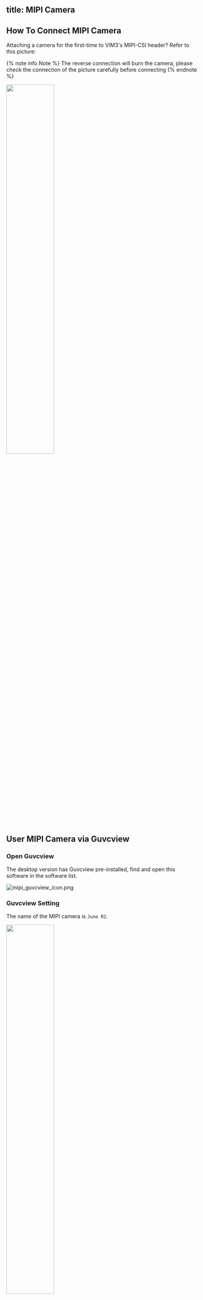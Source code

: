 title: MIPI Camera
---

## How To Connect MIPI Camera

Attaching a camera for the first-time to VIM3's MIPI-CSI header? Refer to this picture:

{% note info Note %}
The reverse connection will burn the camera, please check the connection of the picture carefully before connecting
{% endnote %}

<img src="/linux/images/vim3/docs_vim3_camera_OS08A10.jpg" width="50%" height="50%" >

## User MIPI Camera via Guvcview

### Open Guvcview

The desktop version has Guvcview pre-installed, find and open this software in the software list.

![mipi_guvcview_icon.png](/linux/images/vim3/mipi_guvcview_icon.png)

### Guvcview Setting

The name of the MIPI camera is `Juno R2`.

<img src="/linux/images/vim3/mipi_guvcview_setting.png" width="50%" height="50%" >

The resolution is set to `1920x1080` and the RGB format is `BGR3-BGR3`.

<img src="/linux/images/vim3/mipi_guvcview_seccess.png" width="50%" height="50%" >

After the setting is successful, you can use the camera normally.

## Test IR-Cut 

You can test IR-Cut via `v4l2`

The test needs to be conducted in the `framebuffer` mode, and switch to the `framebuffer` mode through the keyboard combination of `Ctrl`+`Alt`+`F1`.

disable IR-Cut

```shell
v4l2_test  -c 1 -p 0 -F 0 -f 0 -D 0 -R 1 -r 2 -d 2 -N 1000 -n 800 -w 0 -e 1 -I 0 -b /dev/fb0 -v /dev/video0
```

enable IR-Cut

```shell
v4l2_test  -c 1 -p 0 -F 0 -f 0 -D 0 -R 1 -r 2 -d 2 -N 1000 -n 800 -w 0 -e 1 -I 1 -b /dev/fb0 -v /dev/video0
```

### Record Video via Gstreamer
```
$ gst-launch-1.0 v4l2src name=vsrc device=/dev/video0 ! video/x-raw,width=1920,height=1080,framerate=60/1,format=RGB ! filesink location=.//test.rgb
```
The recorded video is saved in`test.rgb`.

## Use MIPI Camera via opencv

### Python

The source code with python

```sh
$ wget https://dl.khadas.com/development/code/docs_source/mipi-opencv.py
```

### C++

The source code with C++

```sh
$ wget https://dl.khadas.com/development/code/docs_source/mipi-opencv.cpp
```

compile command:

```sh
$ gcc -o mipi mipi-opencv.cpp -lopencv_imgproc -lopencv_core -lopencv_videoio -lopencv_imgcodecs -lopencv_highgui -std=c++11 -std=gnu++11 -Wall -std=c++11 -lstdc++ -I/usr/include/opencv4
```

How to run:

```sh
$ ./mipi /dev/videoX
```

**Learn More:**
- [khadas.com/shop](https://www.khadas.com/product-page/os08a10-8mp-camera)
- [Schematic](https://dl.khadas.com/Hardware/Accessories/OS08A10/OS08A10_V11_Specification.pdf)
- [Datasheet](https://dl.khadas.com/Hardware/Accessories/OS08A10/OS08A10-H92A_Specification_Version-2-11_SE.pdf)
